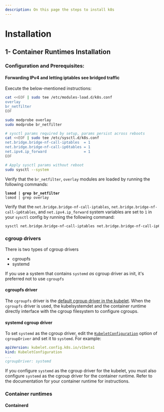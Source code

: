 ```yaml
---
description: On this page the steps to install k8s
---
```


# Installation

## 1- Container Runtimes Installation

### Configuration and Prerequisites:

#### Forwarding IPv4 and letting iptables see bridged traffic <a href="#forwarding-ipv4-and-letting-iptables-see-bridged-traffic" id="forwarding-ipv4-and-letting-iptables-see-bridged-traffic"></a>

Execute the below-mentioned instructions:

```bash
cat <<EOF | sudo tee /etc/modules-load.d/k8s.conf
overlay
br_netfilter
EOF

sudo modprobe overlay
sudo modprobe br_netfilter

# sysctl params required by setup, params persist across reboots
cat <<EOF | sudo tee /etc/sysctl.d/k8s.conf
net.bridge.bridge-nf-call-iptables  = 1
net.bridge.bridge-nf-call-ip6tables = 1
net.ipv4.ip_forward                 = 1
EOF

# Apply sysctl params without reboot
sudo sysctl --system
```

Verify that the `br_netfilter`, `overlay` modules are loaded by running the following commands:

<pre class="language-bash"><code class="lang-bash"><strong>lsmod | grep br_netfilter
</strong>lsmod | grep overlay
</code></pre>

Verify that the `net.bridge.bridge-nf-call-iptables`, `net.bridge.bridge-nf-call-ip6tables`, and `net.ipv4.ip_forward` system variables are set to `1` in your `sysctl` config by running the following command:

```bash
sysctl net.bridge.bridge-nf-call-iptables net.bridge.bridge-nf-call-ip6tables net.ipv4.ip_forwardcgroup drivers
```

### cgroup drivers <a href="#cgroup-drivers" id="cgroup-drivers"></a>

There is two types of cgroup drivers

* cgroupfs
* systemd

If you use a system that contains `systemd` _as_ cgroup driver as init, it's preferred not to use `cgroupfs`

#### cgroupfs driver <a href="#cgroupfs-cgroup-driver" id="cgroupfs-cgroup-driver"></a>

The `cgroupfs` driver is the [default cgroup driver in the kubelet](https://kubernetes.io/docs/reference/config-api/kubelet-config.v1beta1). When the `cgroupfs` driver is used, the kubelsystemdet and the container runtime directly interface with the cgroup filesystem to configure cgroups.

#### systemd cgroup driver <a href="#systemd-cgroup-driver" id="systemd-cgroup-driver"></a>

To set `systemd` as the cgroup driver, edit the [`KubeletConfiguration`](https://kubernetes.io/docs/tasks/administer-cluster/kubelet-config-file/) option of `cgroupDriver` and set it to `systemd`. For example:

```yaml
apiVersion: kubelet.config.k8s.io/v1beta1
kind: KubeletConfiguration
...
cgroupDriver: systemd
```

If you configure `systemd` as the cgroup driver for the kubelet, you must also configure `systemd` as the cgroup driver for the container runtime. Refer to the documentation for your container runtime for instructions.

### Container runtimes[ ](https://kubernetes.io/docs/setup/production-environment/container-runtimes/#container-runtimes)

#### Containerd

#### &#x20; 
